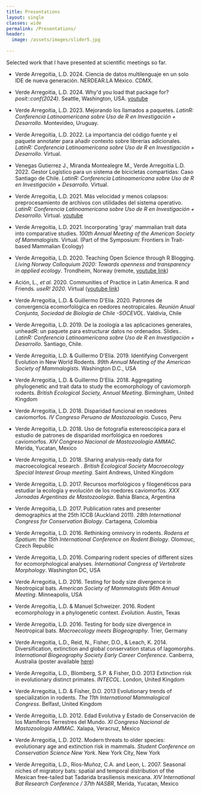 ```yaml
---
title: Presentations
layout: single
classes: wide
permalink: /Presentations/
header:
  image: /assets/images/slider5.jpg
  
---
```


Selected work that I have presented at scientific meetings so far.

+ Verde Arregoitia, L.D. 2024. Ciencia de datos multilenguaje en un solo IDE de nueva generación. NERDEAR.LA México. CDMX.

+ Verde Arregoitia, L.D. 2024. Why'd you load that package for? _posit::conf(2024)_. Seattle, Washington, USA. [youtube](https://youtu.be/q4vmmlUEoQg?si=pZI68H-ZjTXXU2xo)

+ Verde Arregoitia, L.D. 2023. Mejorando los llamados a paquetes. _LatinR: Conferencia Latinoamericana sobre Uso de R en Investigación + Desarrollo_. Montevideo, Uruguay.

+ Verde Arregoitia, L.D. 2022. La importancia del código fuente y el paquete annotater para añadir contexto sobre librerías adicionales. _LatinR: Conferencia Latinoamericana sobre Uso de R en Investigación + Desarrollo_. Virtual.  

+ Venegas Gutierrez J., Miranda Montealegre M., Verde Arregoitia L.D. 2022. Gestor Logístico para un sistema de bicicletas compartidas: Caso Santiago de Chile. _LatinR: Conferencia Latinoamericana sobre Uso de R en Investigación + Desarrollo_. Virtual.  

+ Verde Arregoitia, L.D. 2021. Más velocidad y menos colapsos: preprocesamiento de archivos con utilidades del sistema operativo. _LatinR: Conferencia Latinoamericana sobre Uso de R en Investigación + Desarrollo_. Virtual. [youtube](https://youtu.be/jQRQ31jCi24)

+ Verde Arregoitia, L.D. 2021. Incorporating 'gray' mammalian trait data into comparative studies. _100th Annual Meeting of the American Society of Mammalogists_. Virtual. (Part of the Symposium: Frontiers in Trait-based Mammalian Ecology)

+ Verde Arregoitia, L.D. 2020. Teaching Open Science through R Blogging. _Living Norway Colloquium 2020: Towards openness and transparency in applied ecology_. Trondheim, Norway (remote, [youtube link](https://www.youtube.com/watch?v=bn9kvCEKDnE))

+ Ación, L., _et al._ 2020. Communities of Practice in Latin America. R and Friends. _useR! 2020_. Virtual ([youtube link](https://www.youtube.com/watch?v=gtRntU2J3Cg&feature=youtu.be))

+ Verde Arregoitia, L.D. & Guillermo D'Elía. 2020. Patrones de convergencia ecomorfológica en roedores neotropicales. _Reunión Anual Conjunta, Sociedad de Biología de Chile -SOCEVOL_. Valdivia, Chile

+ Verde Arregoitia, L.D. 2019. De la zoología a las aplicaciones generales, unheadR: un paquete para estructurar datos no ordenados. Slides.. _LatinR: Conferencia Latinoamericana sobre Uso de R en Investigación + Desarrollo_. Santiago, Chile.

+ Verde Arregoitia, L.D. & Guillermo D'Elía. 2019. Identifying Convergent Evolution in New World Rodents. _99th Annual Meeting of the American Society of Mammalogists_. Washington D.C., USA

+ Verde Arregoitia, L.D. & Guillermo D'Elía. 2018. Aggregating phylogenetic and trait data to study
the ecomorphology of caviomorph rodents. _British Ecological Society, Annual Meeting_. Birmingham, United Kingdom

+ Verde Arregoitia, L.D. 2018. Disparidad funcional en roedores caviomorfos. _IV Congreso Peruano de Mastozoología_. Cusco, Peru

+ Verde Arregoitia, L.D. 2018. Uso de fotografía estereoscópica para el estudio de patrones de disparidad morfológica en roedores caviomorfos. _XIV Congreso Nacional de Mastozoología AMMAC_. Merida, Yucatan, Mexico

+ Verde Arregoitia, L.D. 2018. Sharing analysis-ready data for macroecological research
. _British Ecological Society Macroecology Special Interest Group meeting_. Saint Andrews, United Kingdom 

+ Verde Arregoitia, L.D. 2017. Recursos morfológicos y filogenéticos para estudiar la ecología y evolución de los roedores caviomorfos. _XXX Jornadas Argentinas de Mastozoología_. Bahia Blanca, Argentina 

+ Verde Arregoitia, L.D. 2017. Publication rates and presenter demographics at the 25th ICCB (Auckland 2011). _28th International Congress for Conservation Biology_. Cartagena, Colombia 

+ Verde Arregoitia, L.D. 2016. Rethinking omnivory in rodents. _Rodens et Spatium: the 15th International Conference on Rodent Biology_. Olomouc, Czech Republic

+ Verde Arregoitia, L.D. 2016. Comparing rodent species of different sizes for ecomorphological analyses. _International Congress of Vertebrate Morphology_. Washington DC, USA

+ Verde Arregoitia, L.D. 2016. Testing for body size divergence in Neotropical bats. _American Society of Mammalogists 96th Annual Meeting_. Minneapolis, USA

+ Verde Arregoitia, L.D. & Manuel Schweizer. 2016. Rodent ecomorphology in a phylogenetic context. _Evolution_. Austin, Texas

+ Verde Arregoitia, L.D. 2016. Testing for body size divergence in Neotropical bats. _Macroecology meets Biogeography_. Trier, Germany

+ Verde Arregoitia, L.D., Reid, N., Fisher, D.O., & Leach, K. 2014. Diversification, extinction and global conservation status of lagomorphs. _International Biogeography Society Early Career Conference_. Canberra, Australia (poster available [here](https://figshare.com/articles/Diversification_extinction_and_global_conservation_status_of_lagomorphs/892568))

+ Verde Arregoitia, L.D., Blomberg, S.P. & Fisher, D.O. 2013 Extinction risk in evolutionary distinct primates. _INTECOL_. London, United Kingdom

+ Verde Arregoitia, L.D. & Fisher, D.O. 2013 Evolutionary trends of specialization in rodents. _The 11th International Mammalogical Congress_. Belfast, United Kingdom

+ Verde Arregoitia, L.D. 2012. Edad Evolutiva y Estado de Conservación de los Mamíferos Terrestres del Mundo. _XI Congreso Nacional de Mastozoología AMMAC_. Xalapa, Veracruz, Mexico

+ Verde Arregoitia, L.D. 2012. Modern threats to older species: evolutionary age and extinction risk in mammals. _Student Conference on Conservation Science New York_. New York City, New York

+ Verde Arregoitia, L.D., Rios-Muñoz, C.A. and Leon, L. 2007. Seasonal niches of migratory bats: spatial and temporal distribution of the Mexican free-tailed bat Tadarida brasiliensis mexicana.  _XIV International Bat Research Conference / 37th NASBR_, Merida, Yucatan, Mexico
